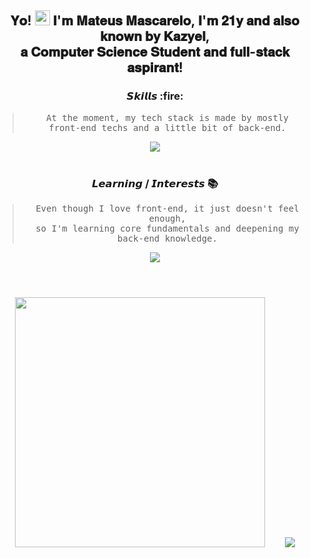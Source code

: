 <h2 align="center">
    
𝐘𝐨! <img width=24 src="https://user-images.githubusercontent.com/42378118/110234147-e3259600-7f4e-11eb-95be-0c4047144dea.gif"> 𝐈'𝐦 𝐌𝐚𝐭𝐞𝐮𝐬 𝐌𝐚𝐬𝐜𝐚𝐫𝐞𝐥𝐨, 𝐈'𝐦 𝟐𝟏𝐲 𝐚𝐧𝐝 𝐚𝐥𝐬𝐨 𝐤𝐧𝐨𝐰𝐧 𝐛𝐲 𝐊𝐚𝐳𝐲𝐞𝐥,<br> 𝐚 𝐂𝐨𝐦𝐩𝐮𝐭𝐞𝐫 𝐒𝐜𝐢𝐞𝐧𝐜𝐞 𝐒𝐭𝐮𝐝𝐞𝐧𝐭 𝐚𝐧𝐝 𝐟𝐮𝐥𝐥-𝐬𝐭𝐚𝐜𝐤 𝐚𝐬𝐩𝐢𝐫𝐚𝐧𝐭! </p>
</h2>

<div align="center">
    <h3>𝙎𝙠𝙞𝙡𝙡𝙨 :fire:</h3>
    
> <samp>At the moment, my tech stack is made by mostly <br> front-end techs and a little bit of back-end.</samp>

<img src="https://skillicons.dev/icons?i=js,ts,css,react,tailwind,nodejs,express">
</div>

<br>

<div align="center">
    <h3>𝙇𝙚𝙖𝙧𝙣𝙞𝙣𝙜 / 𝙄𝙣𝙩𝙚𝙧𝙚𝙨𝙩𝙨 📚</h3>
    
> <samp> Even though I love front-end, it just doesn't feel enough, <br> so I'm learning core fundamentals and deepening my back-end knowledge. </samp>
    
<img src="https://skillicons.dev/icons?i=python,go,docker,postgres,mysql">
</div>

#

<br>

<div align="center">
    <img src="https://github-readme-streak-stats.herokuapp.com?user=Kazyel&theme=tokyonight" width = 400>
    &nbsp;&nbsp;&nbsp;&nbsp;&nbsp;&nbsp;
    <img src="https://github-readme-stats.vercel.app/api/top-langs/?username=Kazyel&theme=tokyonight&size_weight=0.5&count_weight=0.5&layout=compact&card_width=250">
</div>
